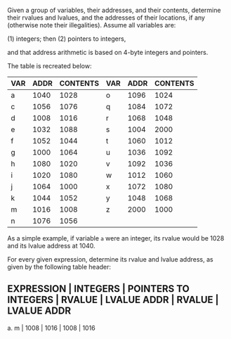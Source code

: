 Given a group of variables, their addresses, and their contents, determine their rvalues and lvalues, and the addresses of their locations, if any (otherwise note their illegalities). Assume all variables are:

(1) integers; then
(2) pointers to integers,

and that address arithmetic is based on 4-byte integers and pointers.

The table is recreated below:

VAR     |   ADDR    |   CONTENTS    |   VAR     |   ADDR    |   CONTENTS
--------|-----------|---------------|-----------|-----------|-----------
a       |   1040    |   1028        |   o       |   1096    |   1024
c       |   1056    |   1076        |   q       |   1084    |   1072
d       |   1008    |   1016        |   r       |   1068    |   1048
e       |   1032    |   1088        |   s       |   1004    |   2000
f       |   1052    |   1044        |   t       |   1060    |   1012
g       |   1000    |   1064        |   u       |   1036    |   1092
h       |   1080    |   1020        |   v       |   1092    |   1036
i       |   1020    |   1080        |   w       |   1012    |   1060
j       |   1064    |   1000        |   x       |   1072    |   1080
k       |   1044    |   1052        |   y       |   1048    |   1068
m       |   1016    |   1008        |   z       |   2000    |   1000
n       |   1076    |   1056        |           |           |

As a simple example, if variable <code>a</code> were an integer, its rvalue would be 1028 and its lvalue address at 1040.

For every given expression, determine its rvalue and lvalue address, as given by the following table header:

EXPRESSION  |           INTEGERS            |       POINTERS TO INTEGERS
            |   RVALUE  |   LVALUE ADDR     |   RVALUE  |   LVALUE ADDR
------------------------------------------------------------------------
a. m        |   1008    |   1016            |   1008    |   1016
